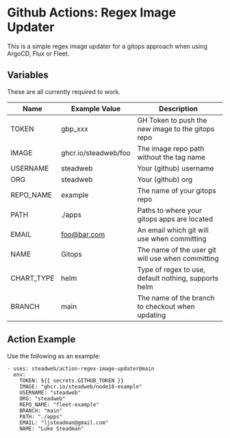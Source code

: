 # Github Actions: Regex Image Updater

This is a simple regex image updater for a gitops approach when using ArgoCD, Flux or Fleet.

## Variables

These are all currently required to work.

| Name       | Example Value        | Description                                          |
|------------|----------------------|------------------------------------------------------|
| TOKEN      | gbp_xxx              | GH Token to push the new image to the gitops repo    |
| IMAGE      | ghcr.io/steadweb/foo | The image repo path without the tag name             |
| USERNAME   | steadweb             | Your (github) username                               |
| ORG        | steadweb             | Your (github) org                                    |
| REPO_NAME  | example              | The name of your gitops repo                         |
| PATH       | ./apps               | Paths to where your gitops apps are located          |
| EMAIL      | foo@bar.com          | An email which git will use when committing          |
| NAME       | Gitops               | The name of the user git will use when committing    |
| CHART_TYPE | helm                 | Type of regex to use, default nothing, supports helm |
| BRANCH     | main                 | The name of the branch to checkout when updating     |

## Action Example

Use the following as an example:

```
- uses: steadweb/action-regex-image-updater@main
  env:
    TOKEN: ${{ secrets.GITHUB_TOKEN }}
    IMAGE: "ghcr.io/steadweb/node18-example"
    USERNAME: "steadweb"
    ORG: "steadweb"
    REPO_NAME: "fleet-example"
    BRANCH: "main"
    PATH: "./apps"
    EMAIL: "ljsteadman@gmail.com"
    NAME: "Luke Steadman"
```
